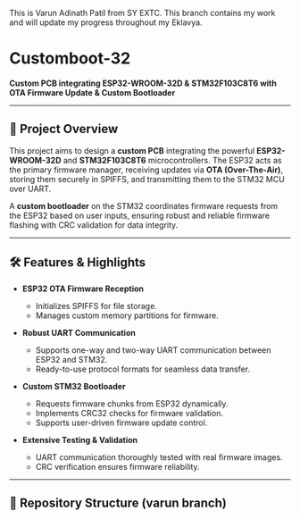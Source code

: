 This is Varun Adinath Patil from SY EXTC.
This branch contains my work and will update my progress throughout my Eklavya. 
# Customboot-32

**Custom PCB integrating ESP32-WROOM-32D & STM32F103C8T6 with OTA Firmware Update & Custom Bootloader**

---

## 🚀 Project Overview

This project aims to design a **custom PCB** integrating the powerful **ESP32-WROOM-32D** and **STM32F103C8T6** microcontrollers. The ESP32 acts as the primary firmware manager, receiving updates via **OTA (Over-The-Air)**, storing them securely in SPIFFS, and transmitting them to the STM32 MCU over UART.

A **custom bootloader** on the STM32 coordinates firmware requests from the ESP32 based on user inputs, ensuring robust and reliable firmware flashing with CRC validation for data integrity.

---

## 🛠️ Features & Highlights

- **ESP32 OTA Firmware Reception**  
  - Initializes SPIFFS for file storage.  
  - Manages custom memory partitions for firmware.

- **Robust UART Communication**  
  - Supports one-way and two-way UART communication between ESP32 and STM32.  
  - Ready-to-use protocol formats for seamless data transfer.

- **Custom STM32 Bootloader**  
  - Requests firmware chunks from ESP32 dynamically.  
  - Implements CRC32 checks for firmware validation.  
  - Supports user-driven firmware update control.

- **Extensive Testing & Validation**  
  - UART communication thoroughly tested with real firmware images.  
  - CRC verification ensures firmware reliability.

---

## 📂 Repository Structure (varun branch)


